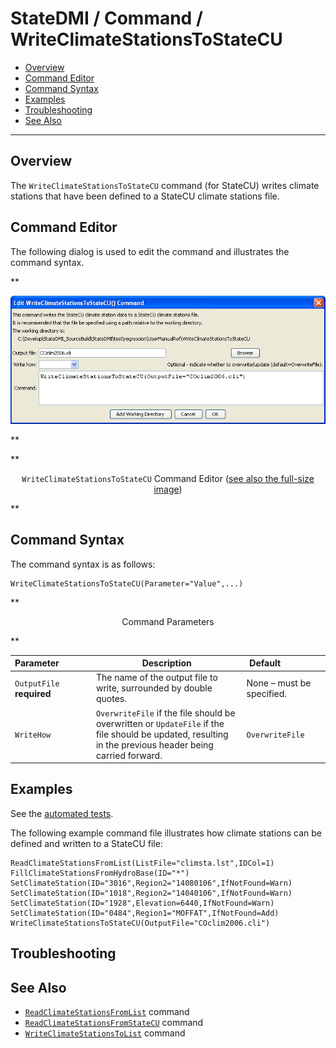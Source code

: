 # StateDMI / Command / WriteClimateStationsToStateCU #

* [Overview](#overview)
* [Command Editor](#command-editor)
* [Command Syntax](#command-syntax)
* [Examples](#examples)
* [Troubleshooting](#troubleshooting)
* [See Also](#see-also)

-------------------------

## Overview ##

The `WriteClimateStationsToStateCU` command (for StateCU)
writes climate stations that have been defined to a StateCU climate stations file.

## Command Editor ##

The following dialog is used to edit the command and illustrates the command syntax.

**<p style="text-align: center;">
![WriteClimateStationsToStateCU](WriteClimateStationsToStateCU.png)
</p>**

**<p style="text-align: center;">
`WriteClimateStationsToStateCU` Command Editor (<a href="../WriteClimateStationsToStateCU.png">see also the full-size image</a>)
</p>**

## Command Syntax ##

The command syntax is as follows:

```text
WriteClimateStationsToStateCU(Parameter="Value",...)
```
**<p style="text-align: center;">
Command Parameters
</p>**

| **Parameter**&nbsp;&nbsp;&nbsp;&nbsp;&nbsp;&nbsp;&nbsp;&nbsp;&nbsp;&nbsp;&nbsp;&nbsp; | **Description** | **Default**&nbsp;&nbsp;&nbsp;&nbsp;&nbsp;&nbsp;&nbsp;&nbsp;&nbsp;&nbsp;&nbsp;&nbsp;&nbsp;&nbsp;&nbsp;&nbsp; |
| --------------|-----------------|----------------- |
| `OutputFile`<br>**required** | The name of the output file to write, surrounded by double quotes. | None – must be specified. |
| `WriteHow` | `OverwriteFile` if the file should be overwritten or `UpdateFile` if the file should be updated, resulting in the previous header being carried forward. | `OverwriteFile` |

## Examples ##

See the [automated tests](https://github.com/OpenCDSS/cdss-app-statedmi-test/tree/master/test/regression/commands/WriteClimateStationsToStateCU).

The following example command file illustrates how climate stations can be defined and written to a StateCU file:

```
ReadClimateStationsFromList(ListFile="climsta.lst",IDCol=1)
FillClimateStationsFromHydroBase(ID="*")
SetClimateStation(ID="3016",Region2="14080106",IfNotFound=Warn)
SetClimateStation(ID="1018",Region2="14040106",IfNotFound=Warn)
SetClimateStation(ID="1928",Elevation=6440,IfNotFound=Warn)
SetClimateStation(ID="0484",Region1="MOFFAT",IfNotFound=Add)
WriteClimateStationsToStateCU(OutputFile="COclim2006.cli")
```

## Troubleshooting ##

## See Also ##

* [`ReadClimateStationsFromList`](../ReadClimateStationsFromList/ReadClimateStationsFromList.md) command
* [`ReadClimateStationsFromStateCU`](../ReadClimateStationsFromStateCU/ReadClimateStationsFromStateCU.md) command
* [`WriteClimateStationsToList`](../WriteClimateStationsToList/WriteClimateStationsToList.md) command
